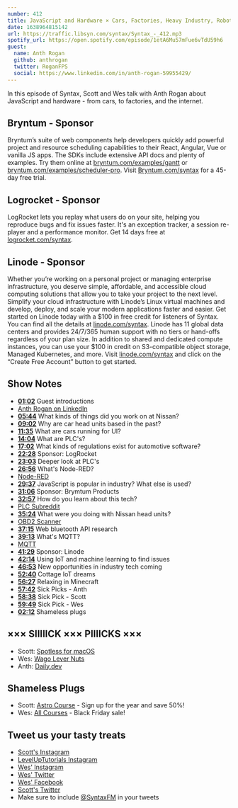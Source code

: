 ```yaml
---
number: 412
title: JavaScript and Hardware × Cars, Factories, Heavy Industry, Robots, and the Internet of Things
date: 1638964815142
url: https://traffic.libsyn.com/syntax/Syntax_-_412.mp3
spotify_url: https://open.spotify.com/episode/1etA6Mu57mFue6vTdU59h6
guest:
  name: Anth Rogan
  github: anthrogan
  twitter: RoganFPS
  social: https://www.linkedin.com/in/anth-rogan-59955429/
---
```


In this episode of Syntax, Scott and Wes talk with Anth Rogan about JavaScript and hardware - from cars, to factories, and the internet.

## Bryntum - Sponsor

Bryntum’s suite of web components help developers quickly add powerful project and resource scheduling capabilities to their React, Angular, Vue or vanilla JS apps. The SDKs include extensive API docs and plenty of examples. Try them online at [bryntum.com/examples/gantt](https://bryntum.com/examples/gantt) or [bryntum.com/examples/scheduler-pro](https://bryntum.com/examples/scheduler-pro). Visit [Bryntum.com/syntax](https://Bryntum.com/syntax) for a 45-day free trial.

## Logrocket - Sponsor

LogRocket lets you replay what users do on your site, helping you reproduce bugs and fix issues faster. It's an exception tracker, a session re-player and a performance monitor. Get 14 days free at [logrocket.com/syntax](https://logrocket.com/syntax).

## Linode - Sponsor

Whether you’re working on a personal project or managing enterprise infrastructure, you deserve simple, affordable, and accessible cloud computing solutions that allow you to take your project to the next level. Simplify your cloud infrastructure with Linode’s Linux virtual machines and develop, deploy, and scale your modern applications faster and easier. Get started on Linode today with a $100 in free credit for listeners of Syntax. You can find all the details at [linode.com/syntax](https://linode.com/syntax). Linode has 11 global data centers and provides 24/7/365 human support with no tiers or hand-offs regardless of your plan size. In addition to shared and dedicated compute instances, you can use your $100 in credit on S3-compatible object storage, Managed Kubernetes, and more. Visit [linode.com/syntax](https://linode.com/syntax) and click on the “Create Free Account” button to get started.

## Show Notes

* **[01:02](#t=01:02)** Guest introductions
* [Anth Rogan on LinkedIn](https://www.linkedin.com/in/anth-rogan-59955429/)
* **[05:44](#t=05:44)** What kinds of things did you work on at Nissan?
* **[09:02](#t=09:02)** Why are car head units based in the past?
* **[11:35](#t=11:35)** What are cars running for UI?
* **[14:04](#t=14:04)** What are PLC's?
* **[17:02](#t=17:02)** What kinds of regulations exist for automotive software?
* **[22:28](#t=22:28)** Sponsor: LogRocket
* **[23:03](#t=23:03)** Deeper look at PLC's
* **[26:56](#t=26:56)** What's Node-RED?
* [Node-RED](https://nodered.org)
* **[29:37](#t=29:37)** JavaScript is popular in industry? What else is used?
* **[31:06](#t=31:06)** Sponsor: Brymtum Products
* **[32:57](#t=32:57)** How do you learn about this tech?
* [PLC Subreddit](https://www.reddit.com/r/PLC/)
* **[35:24](#t=35:24)** What were you doing with Nissan head units?
* [OBD2 Scanner](https://obd2scanner.net)
* **[37:15](#t=37:15)** Web bluetooth API research
* **[39:13](#t=39:13)** What's MQTT?
* [MQTT](https://mqtt.org)
* **[41:29](#t=41:29)** Sponsor: Linode
* **[42:14](#t=42:14)** Using IoT and machine learning to find issues
* **[46:53](#t=46:53)** New opportunities in industry tech coming
* **[52:40](#t=52:40)** Cottage IoT dreams
* **[56:27](#t=56:27)** Relaxing in Minecraft
* **[57:42](#t=57:42)** Sick Picks - Anth
* **[58:38](#t=58:38)** Sick Pick - Scott
* **[59:49](#t=59:49)** Sick Pick - Wes
* **[02:12](#t=02:12)** Shameless plugs

## ××× SIIIIICK ××× PIIIICKS ×××

* Scott: [Spotless for macOS](https://lightpillar.com/spotless.html)
* Wes: [Wago Lever Nuts](https://www.wago.com/ca-en/lp-221)
* Anth: [Daily.dev](https://daily.dev)

## Shameless Plugs

* Scott: [Astro Course](https://www.leveluptutorials.com/pro) - Sign up for the year and save 50%!
* Wes: [All Courses](https://wesbos.com/courses/) - Black Friday sale!

## Tweet us your tasty treats

* [Scott's Instagram](https://www.instagram.com/stolinski/)
* [LevelUpTutorials Instagram](https://www.instagram.com/LevelUpTutorials/)
* [Wes' Instagram](https://www.instagram.com/wesbos/)
* [Wes' Twitter](https://twitter.com/wesbos)
* [Wes' Facebook](https://www.facebook.com/wesbos.developer)
* [Scott's Twitter](https://twitter.com/stolinski)
* Make sure to include [@SyntaxFM](https://twitter.com/SyntaxFM) in your tweets
